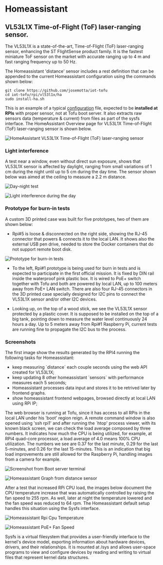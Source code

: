 # Homeassistant

## VL53L1X Time-of-Flight (ToF) laser-ranging sensor.

The VL53L1X is a state-of-the-art, Time-of-Flight (ToF) laser-ranging sensor, enhancing the ST FlightSense product family. It is the fastest miniature ToF sensor on the market with accurate ranging up to 4 m and fast ranging frequency up to 50 Hz.

The Homeassistant 'distance' sensor includes a rest definition that can be appended to the current Homeassistant configuration using the commands shown below:

```
git clone https://github.com/josemotta/iot-tofu
cd iot-tofu/rpi/vl53l1x/ha
sudo install-ha.sh

```

This is an example of a typical [configuration](configuration.yaml) file, expected to be **installed at RPIs** with proper sensor, not at Tofu boot server. It also extracts raw sensors data (temperature & current) from files as part of the sysfs interface. The HomeAssistant Overview page for VL53L1X Time-of-Flight (ToF) laser-ranging sensor is shown below.

![HomeAssistant VL53L1X Time-of-Flight (ToF) laser-ranging sensor](vl53l1x-screenshot3.png)

### Light interference

A test near a window, even without direct sun exposure, shows that VL53L1X sensor is affected by daylight, ranging from small variations of 1 cm during the night until up to 5 cm during the day time. The sensor shown below was aimed at the ceiling to measure a 2.2 m distance.

![Day-night test](vl53l1x-ha-day-night-test.jpeg)

![Light interference during the day](vl53l1x-ha-day-night-interference.png)

### Prototype for burn-in tests

A custom 3D printed case was built for five prototypes, two of them are shown below:

- Rpi#5 is loose & disconnected on the right side, showing the RJ-45 connector that powers & connects it to the local LAN. It shows also the external USB pen drive, needed to store the Docker containers that do not support remote boot disk.

![Prototype for burn-in tests](vl53l1x-burnin-prototype.JPG)

- To the left, Rpi#1 prototype is being used for burn in tests and is expected to participate in the first official mission. It is fixed by DIN rail inside the waterproof pink plastic box. It is wired to PoE+ switch together with Tofu and both are powered by local LAN, up to 100 meters away from PoE+ LAN switch. There are also four RJ-45 connectors in the 3D printed case specially designed for I2C pins to connect the VL53L1X sensor and/or other I2C devices.

- Looking up, on the top of a wood stick, we see the VL53L1X sensor protected by a plastic cover. It is supposed to be installed on the top of a big tank, pointing down to measure the water level continuously 24 hours a day. Up to 5 meters away from Rpi#1 Raspberry Pi, current tests are running fine to propagate the I2C bus to the process.

### Screenshots

The first image show the results generated by the RPI4 running the following tasks for Homeassistant:

- keep measuring ´distance´ each couple seconds using the web API created for VL53L1X;
- keep updating 8 other homeassistant ´sensors´ with performance measures each 5 seconds;
- Homeassistant processes data input and stores it to be retrived later by frontend graphs.
- show homeassistant frontend webpages, browsed directly at local LAN using RPi IP;

The web browser is running at Tofu, since it has access to all RPis in the local LAN under his 'boot' region reign. A remote command window is also opened using 'ssh rpi1' and after running the ´htop' process viewer, with its known black screen, we can check the load average composed by three numbers. It indicates how much the CPU is being utilized, for example, at RPi4 quad-core processor, a load average of 4.0 means 100% CPU utilization. The numbers we see are 0.37 for the last minute, 0.29 for the last 5-minutes, and 0.26 for the last 15-minutes. This is an indication that big load improvements are still allowed for the Raspberry Pi, handling images from a camera for example.

![Screenshot from Boot server terminal](vl53l1x-screenshot.jpg)

![Homeassistant Graph from distance sensor](vl53l1x-ha-test-9.png)

After a test that increased RPi CPU load, the images below document the CPU temperature increase that was automatically controlled by raising the fan speed to 255 rpm. As well, later at night the temperature lowered and the fan speed was reduced to 64 rpm. The Homeassistant default setup handles this situation using the Sysfs interface.

![Homeassistant Rpi Cpu Temperature](vl53l1x-ha-cputemp.png)

![Homeassistant PoE+ Fan Speed](vl53l1x-ha-fanspeed.png)

Sysfs is a virtual filesystem that provides a user-friendly interface to the kernel's device model, exporting information about hardware devices, drivers, and their relationships. It is mounted at /sys and allows user-space programs to view and configure devices by reading and writing to virtual files that represent kernel data structures.
